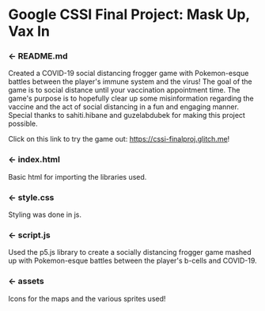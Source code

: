 Google CSSI Final Project: Mask Up, Vax In 
=================

### ← README.md

Created a COVID-19 social distancing frogger game with Pokemon-esque battles between the player's immune system and the virus! The goal of the game is to social distance until your vaccination appointment time. The game's purpose is to hopefully clear up some misinformation regarding the vaccine and the act of social distancing in a fun and engaging manner. Special thanks to sahiti.hibane and guzelabdubek for making this project possible.

Click on this link to try the game out: https://cssi-finalproj.glitch.me!

### ← index.html

Basic html for importing the libraries used.

### ← style.css

Styling was done in js.

### ← script.js

Used the p5.js library to create a socially distancing frogger game mashed up with Pokemon-esque battles between the player's b-cells and COVID-19.

### ← assets

Icons for the maps and the various sprites used!
